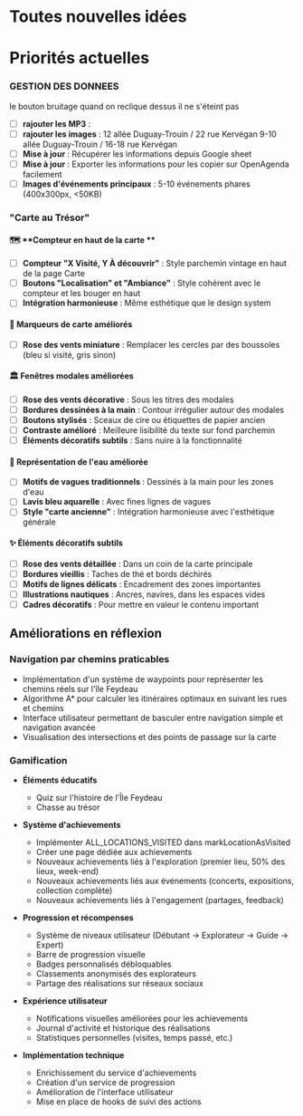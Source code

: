 # Toutes nouvelles idées

# Priorités actuelles

### GESTION DES DONNEES

 le bouton bruitage quand on reclique dessus il ne s'éteint pas 
- [ ] **rajouter les MP3** : 
- [ ] **rajouter les images** : 
  12 allée Duguay-Trouin / 22 rue Kervégan
  9-10 allée Duguay-Trouin / 16-18 rue Kervégan 
- [ ] **Mise à jour** : Récupérer les informations depuis Google sheet
- [ ] **Mise à jour** : Exporter les informations pour les copier sur OpenAgenda facilement
- [ ] **Images d'événements principaux** : 5-10 événements phares (400x300px, <50KB)

### "Carte au Trésor"

#### 🗺️ **Compteur en haut de la carte **
- [ ] **Compteur "X Visité, Y À découvrir"** : Style parchemin vintage en haut de la page Carte
- [ ] **Boutons "Localisation" et "Ambiance"** : Style cohérent avec le compteur et les bouger en haut
- [ ] **Intégration harmonieuse** : Même esthétique que le design system

#### 🎨 **Marqueurs de carte améliorés**
- [ ] **Rose des vents miniature** : Remplacer les cercles par des boussoles (bleu si visité, gris sinon)
<!-- - [ ] **Coffre au trésor** : Pour les lieux spéciaux ou événements importants / concerts ? -->
<!-- - [ ] **Pin stylisé** : Version "carte ancienne" du marqueur classique -->
<!-- - [ ] **Animation subtile** : Hover et états actifs avec transitions douces -->

#### 🏛️ **Fenêtres modales améliorées**
- [ ] **Rose des vents décorative** : Sous les titres des modales
- [ ] **Bordures dessinées à la main** : Contour irrégulier autour des modales
- [ ] **Boutons stylisés** : Sceaux de cire ou étiquettes de papier ancien
- [ ] **Contraste amélioré** : Meilleure lisibilité du texte sur fond parchemin
- [ ] **Éléments décoratifs subtils** : Sans nuire à la fonctionnalité

#### 🌊 **Représentation de l'eau améliorée**
- [ ] **Motifs de vagues traditionnels** : Dessinés à la main pour les zones d'eau
- [ ] **Lavis bleu aquarelle** : Avec fines lignes de vagues
- [ ] **Style "carte ancienne"** : Intégration harmonieuse avec l'esthétique générale

#### ✨ **Éléments décoratifs subtils**
- [ ] **Rose des vents détaillée** : Dans un coin de la carte principale
- [ ] **Bordures vieillis** : Taches de thé et bords déchirés
- [ ] **Motifs de lignes délicats** : Encadrement des zones importantes
- [ ] **Illustrations nautiques** : Ancres, navires, dans les espaces vides
- [ ] **Cadres décoratifs** : Pour mettre en valeur le contenu important

## Améliorations en réflexion

### Navigation par chemins praticables

- Implémentation d'un système de waypoints pour représenter les chemins réels sur l'île Feydeau
- Algorithme A\* pour calculer les itinéraires optimaux en suivant les rues et chemins
- Interface utilisateur permettant de basculer entre navigation simple et navigation avancée
- Visualisation des intersections et des points de passage sur la carte

### Gamification

- **Éléments éducatifs**

  - Quiz sur l'histoire de l'Île Feydeau
  - Chasse au trésor

- **Système d'achievements**

  - Implémenter ALL_LOCATIONS_VISITED dans markLocationAsVisited
  - Créer une page dédiée aux achievements
  - Nouveaux achievements liés à l'exploration (premier lieu, 50% des lieux, week-end)
  - Nouveaux achievements liés aux événements (concerts, expositions, collection complète)
  - Nouveaux achievements liés à l'engagement (partages, feedback)

- **Progression et récompenses**

  - Système de niveaux utilisateur (Débutant → Explorateur → Guide → Expert)
  - Barre de progression visuelle
  - Badges personnalisés débloquables
  - Classements anonymisés des explorateurs
  - Partage des réalisations sur réseaux sociaux

- **Expérience utilisateur**

  - Notifications visuelles améliorées pour les achievements
  - Journal d'activité et historique des réalisations
  - Statistiques personnelles (visites, temps passé, etc.)

- **Implémentation technique**
  - Enrichissement du service d'achievements
  - Création d'un service de progression
  - Amélioration de l'interface utilisateur
  - Mise en place de hooks de suivi des actions
